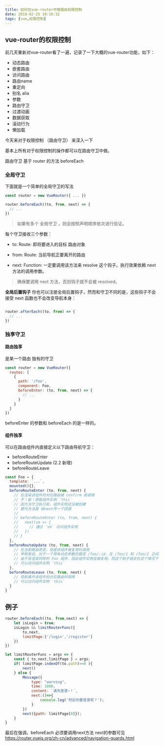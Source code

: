 ```yaml
---
title: 如何在vue-router中做路由权限控制
date: 2018-02-25 10:16:32
tags: [vue,权限控制]
---
```


## vue-router的权限控制

前几天重新对vue-router看了一遍，记录了一下大概的vue-router功能，如下：

<!-- more -->

- 动态路由
- 嵌套路由
- 访问路由
- 路由name
- 重定向
- 别名 alia
- 参数
- 路由守卫
- 过渡动画
- 数据获取
- 滚动行为
- 懒加载

今天来对于权限控制 （路由守卫） 来深入一下

基本上所有对于权限控制的操作都可以在路由守卫中做。

路由守卫 基于 router 的方法 beforeEach

### 全局守卫

下面就是一个简单的全局守卫的写法
```js
const router = new VueRouter({ ... })

router.beforeEach((to, from, next) => {
  // ...
})
```

> 如果有多个 全局守卫 ，则会按照声明顺序依次进行验证。

每个守卫接收三个参数：

- to: Route: 即将要进入的目标 路由对象

- from: Route: 当前导航正要离开的路由

- next: Function: 一定要调用该方法来 resolve 这个钩子。执行效果依赖 next 方法的调用参数。

> 确保要调用 next 方法，否则钩子就不会被 resolved。

**全局后置钩子**
你也可以注册全局后置钩子，然而和守卫不同的是，这些钩子不会接受 next 函数也不会改变导航本身：
```js

router.afterEach((to, from) => {
  // ...
})
```

### 独享守卫

#### 路由独享

是某一个路由 独有的守卫
```js
const router = new VueRouter({
  routes: [
    {
      path: '/foo',
      component: Foo,
      beforeEnter: (to, from, next) => {
        // ...
      }
    }
  ]
})
```
beforeEnter 的参数和 beforeEach 的是一样的。


#### 组件独享

可以在路由组件内直接定义以下路由导航守卫：

- beforeRouteEnter
- beforeRouteUpdate (2.2 新增)
- beforeRouteLeave

```js
const Foo = {
  template: `...`,
  mounted(){},
  beforeRouteEnter (to, from, next) {
    // 在渲染该组件的对应路由被 confirm 前调用
    // 不！能！获取组件实例 `this`
    // 因为当守卫执行前，组件实例还没被创建
    // 替代方法是 给next传一个回调
    //
    // beforeRouteEnter (to, from, next) {
    //   next(vm => {
    //     // 通过 `vm` 访问组件实例
    //   })
    // }
  },
  beforeRouteUpdate (to, from, next) {
    // 在当前路由改变，但是该组件被复用时调用
    // 举例来说，对于一个带有动态参数的路径 /foo/:id，在 /foo/1 和 /foo/2 之间跳转的时候，
    // 由于会渲染同样的 Foo 组件，因此组件实例会被复用。而这个钩子就会在这个情况下被调用。
    // 可以访问组件实例 `this`
  },
  beforeRouteLeave (to, from, next) {
    // 导航离开该组件的对应路由时调用
    // 可以访问组件实例 `this`
  }
}
```

## 例子


```js
router.beforeEach((to, from,next) => {
	let isLogin = true;
	isLogin && limitRouterFunc({
		to,next,
		limitPage:['/login','/register']
	})
})

let limitRouterFunc = args => {
	const { to,next,limitPage } = args;
	if( limitPage.indexOf(to.path)>=0 ){
		next()
	} else {
		Message({
			type: "warning",
			time: 1000,					
			content: `请先登录~！`,
			next:()=>{
				console.log('然后你要登录呢？');
			}
		})
		next({path: limitPage[0]});
	}
}

```

最后在强调，beforeEach 必须要调用next方法 next的参数可见 https://router.vuejs.org/zh-cn/advanced/navigation-guards.html
